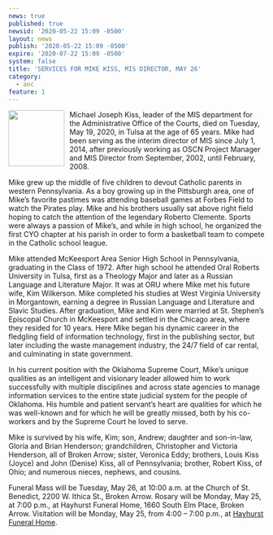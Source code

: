 ```yaml
---
news: true
published: true
newsid: '2020-05-22 15:09 -0500'
layout: news
publish: '2020-05-22 15:09 -0500'
expire: '2020-07-22 15:09 -0500'
system: false
title: 'SERVICES FOR MIKE KISS, MIS DIRECTOR, MAY 26'
category:
  - aoc
feature: 1
---
```

<img style="width: 110px; float: left; margin: 0 10px 10px 0;" src="http://www.oscn.net/images/news/michael-kiss.jpg" />Michael Joseph Kiss, leader of the MIS department for the Administrative Office of the Courts, died on Tuesday, May 19, 2020, in Tulsa at the age of 65 years.  Mike had been serving as the interim director of MIS since July 1, 2014, after previously working as OSCN Project Manager and MIS Director from September, 2002, until February, 2008. 

Mike grew up the middle of five children to devout Catholic parents in western Pennsylvania. As a boy growing up in the Pittsburgh area, one of Mike’s favorite pastimes was attending baseball games at Forbes Field to watch the Pirates play. Mike and his brothers usually sat above right field hoping to catch the attention of the legendary Roberto Clemente. Sports were always a passion of Mike’s, and while in high school, he organized the first CYO chapter at his parish in order to form a basketball team to compete in the Catholic school league.

Mike attended McKeesport Area Senior High School in Pennsylvania, graduating in the Class of 1972. After high school he attended Oral Roberts University in Tulsa, first as a Theology Major and later as a Russian Language and Literature Major. It was at ORU where Mike met his future wife, Kim Wilkerson. Mike completed his studies at West Virginia University in Morgantown, earning a degree in Russian Language and Literature and Slavic Studies. After graduation, Mike and Kim were married at St. Stephen’s Episcopal Church in McKeesport and settled in the Chicago area, where they resided for 10 years. Here Mike began his dynamic career in the fledgling field of information technology, first in the publishing sector, but later including the waste management industry, the 24/7 field of car rental, and culminating in state government.

In his current position with the Oklahoma Supreme Court, Mike’s unique qualities as an intelligent and visionary leader allowed him to work successfully with multiple disciplines and across state agencies to manage information services to the entire state judicial system for the people of Oklahoma. His humble and patient servant’s heart are qualities for which he was well-known and for which he will be greatly missed, both by his co-workers and by the Supreme Court he loved to serve.

Mike is survived by his wife, Kim; son, Andrew; daughter and son-in-law, Gloria and Brian Henderson; grandchildren, Christopher and Victoria Henderson, all of Broken Arrow; sister, Veronica Eddy; brothers, Louis Kiss (Joyce) and John (Denise) Kiss, all of Pennsylvania; brother, Robert Kiss, of Ohio; and numerous nieces, nephews, and cousins.  

Funeral Mass will be Tuesday, May 26, at 10:00 a.m. at the Church of St. Benedict, 2200 W. Ithica St., Broken Arrow.  Rosary will be Monday, May 25, at 7:00 p.m., at Hayhurst Funeral Home, 1660 South Elm Place, Broken Arrow.  Visitation will be Monday, May 25, from 4:00 – 7:00 p.m., at [Hayhurst Funeral Home](https://www.hayhurstfuneralhome.com/obituaries/Michael-Kiss/).

